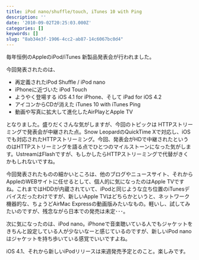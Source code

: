 ```yaml
---
title: iPod nano/shuffle/touch, iTunes 10 with Ping
description: ''
date: '2010-09-02T20:25:03.000Z'
categories: []
keywords: []
slug: "8ab34e3f-1906-4cc2-ab87-14c6067bc0d4"
---
```

毎年恒例のAppleのiPod/iTunes 新製品発表会が行われました。

今回発表されたのは、

*   再定義されたiPod Shuffle / iPod nano
*   iPhoneに近づいた iPod Touch
*   ようやく登場する iOS 4.1 for iPhone、そして iPad for iOS 4.2
*   アイコンからCDが消えた iTunes 10 with iTunes Ping
*   動画や写真に拡大して進化したAirPlayとApple TV

となりました。盛りだくさんな気がしますが、今回のトピックは HTTPストリーミングで発表会が中継された点。Snow LeopardのQuickTime Xで対応し、iOSでも対応されたHTTPストリーミング。今回、発表会がHDで中継されたというのはHTTPストリーミングを語る点でひとつのマイルストーンになった気がします。UstreamはFlashですが、もしかしたらHTTPストリーミングで代替がきくかもしれないですね。

今回発表されたものの細かいところは、他のブログやニュースサイト、それからAppleのWEBサイトに任せるとして、個人的に気になったのはApple TVですね。これまではHDDが内蔵されていて、iPodと同じような立ち位置のiTunesデバイスだったわけですが、新しいApple TVはどちらかというと、ネットワーク機器的な、ちょうどAirMac Expressの動画版みたいなもの。軽いし、試してみたいのですが、残念ながら日本での発売は未定･･･。

次に気になったのは、iPod nano。iPhoneで音楽聴いている人でもジャケットをきちんと設定している人が少ないなーと感じているのですが、新しいiPod nanoはジャケットを持ち歩いている感覚でいいですよね。

iOS 4.1、それから新しいiPodリリースは来週発売予定とのこと。楽しみです。